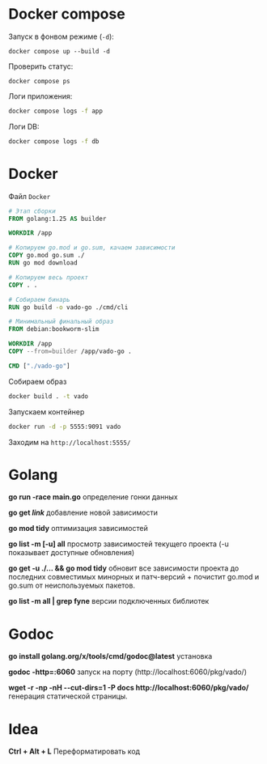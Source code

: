 # Docker compose
Запуск в фонвом режиме (`-d`):
```shell
docker compose up --build -d
```
Проверить статус:
```shell
docker compose ps
```
Логи приложения:
```bash
docker compose logs -f app
```
Логи DB:
```bash
docker compose logs -f db
```

# Docker
Файл `Docker`
```Dockerfile
# Этап сборки
FROM golang:1.25 AS builder

WORKDIR /app

# Копируем go.mod и go.sum, качаем зависимости
COPY go.mod go.sum ./
RUN go mod download

# Копируем весь проект
COPY . .

# Собираем бинарь
RUN go build -o vado-go ./cmd/cli

# Минимальный финальный образ
FROM debian:bookworm-slim

WORKDIR /app
COPY --from=builder /app/vado-go .

CMD ["./vado-go"]
```
Собираем образ
```bash
docker build . -t vado
```
Запускаем контейнер
```bash
docker run -d -p 5555:9091 vado
```
Заходим на `http://localhost:5555/`
# Golang
**go run -race main.go** определение гонки данных

**go get *link*** добавление новой зависимости

**go mod tidy** оптимизация зависимостей

**go list -m [-u] all** просмотр зависимостей текущего проекта (-u показывает доступные обновления)

**go get -u ./... && go mod tidy** обновит все зависимости проекта до последних совместимых минорных и патч-версий + почистит go.mod и go.sum от неиспользуемых пакетов.

**go list -m all | grep fyne** версии подключенных библиотек

# Godoc
**go install golang.org/x/tools/cmd/godoc@latest** установка

**godoc -http=:6060** запуск на порту (http://localhost:6060/pkg/vado/)

**wget -r -np -nH --cut-dirs=1 -P docs http://localhost:6060/pkg/vado/** генерация статической страницы.

# Idea
**Ctrl + Alt + L** Переформатировать код